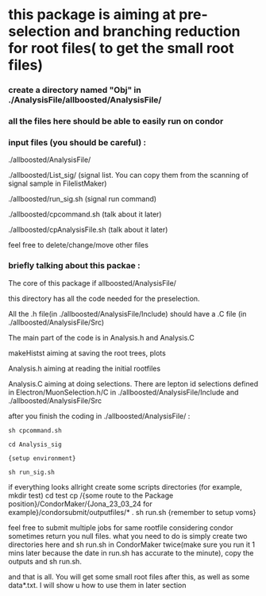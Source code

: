 # this package is aiming at pre-selection and branching reduction for root files( to get the small root files)

### create a directory named "Obj" in ./AnalysisFile/allboosted/AnalysisFile/

### all the files here should be able to easily run on condor

### input files (you should be careful) : 
./allboosted/AnalysisFile/

./allboosted/List_sig/ (signal list. You can copy them from the scanning of signal sample in FilelistMaker)

./allboosted/run_sig.sh (signal run command)

./allboosted/cpcommand.sh (talk about it later)

./allboosted/cpAnalysisFile.sh (talk about it later)

feel free to delete/change/move other files

### briefly talking about this packae : 

The core of this package if allboosted/AnalysisFile/

this directory has all the code needed for the preselection.

All the .h file(in ./allboosted/AnalysisFile/Include) should have a .C file (in ./allboosted/AnalysisFile/Src)

The main part of the code is in Analysis.h and Analysis.C

makeHistst aiming at saving the root trees, plots

Analysis.h aiming at reading the initial rootfiles

Analysis.C aiming at doing selections. There are lepton id selections defined in Electron/MuonSelection.h/C in ./allboosted/AnalysisFile/Include and ./allboosted/AnalysisFile/Src


after you finish the coding in ./allboosted/AnalysisFile/ : 
```
sh cpcommand.sh

cd Analysis_sig

{setup environment}

sh run_sig.sh
```

if everything looks allright
create some scripts directories (for example, mkdir test)
cd test
cp /{some route to the Package position}/CondorMaker/{Jona_23_03_24 for example}/condorsubmit/outputfiles/* .
sh run.sh {remember to setup voms}

feel free to submit multiple jobs for same rootfile considering condor sometimes return you null files. what you need to do is simply create two directories here and sh run.sh in CondorMaker twice(make sure you run it 1 mins later because the date in run.sh has accurate to the minute), copy the outputs and sh run.sh.

and that is all. You will get some small root files after this, as well as some data*.txt. I will show u how to use them in later section
